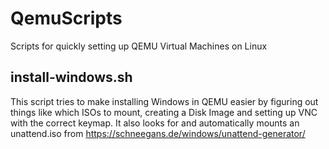 # QemuScripts
Scripts for quickly setting up QEMU Virtual Machines on Linux

## install-windows.sh
This script tries to make installing Windows in QEMU easier by figuring out things like which ISOs to mount, creating a Disk Image and setting up VNC with the correct keymap.
It also looks for and automatically mounts an unattend.iso from https://schneegans.de/windows/unattend-generator/
